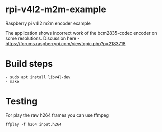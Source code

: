 # rpi-v4l2-m2m-example
Raspberry pi v4l2 m2m encoder example

The application shows incorrect work of the bcm2835-codec encoder on some resolutions. Discussion here - https://forums.raspberrypi.com/viewtopic.php?p=2183718

# Build steps
```
- sudo apt install libv4l-dev
- make
```

# Testing
  For play the raw h264 frames you can use ffmpeg
  ```
  ffplay -f h264 input.h264
  ```
